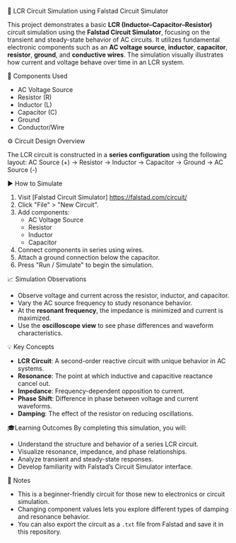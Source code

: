 🔁 LCR Circuit Simulation using Falstad Circuit Simulator

This project demonstrates a basic **LCR (Inductor–Capacitor–Resistor)** circuit simulation using the **Falstad Circuit Simulator**, focusing on the transient and steady-state behavior of AC circuits. It utilizes fundamental electronic components such as an **AC voltage source**, **inductor**, **capacitor**, **resistor**, **ground**, and **conductive wires**. The simulation visually illustrates how current and voltage behave over time in an LCR system.


🔧 Components Used

- AC Voltage Source
- Resistor (R)
- Inductor (L)
- Capacitor (C)
- Ground
- Conductor/Wire


⚙️ Circuit Design Overview

The LCR circuit is constructed in a **series configuration** using the following layout:
AC Source (+) → Resistor → Inductor → Capacitor → Ground → AC Source (-)

▶️ How to Simulate

1. Visit [Falstad Circuit Simulator] https://falstad.com/circuit/
2. Click "File" > "New Circuit".
3. Add components:
   - AC Voltage Source 
   - Resistor
   - Inductor
   - Capacitor
4. Connect components in series using wires.
5. Attach a ground connection below the capacitor.
6. Press "Run / Simulate" to begin the simulation.

📈 Simulation Observations
- Observe voltage and current across the resistor, inductor, and capacitor.
- Vary the AC source frequency to study resonance behavior.
- At the **resonant frequency**, the impedance is minimized and current is maximized.
- Use the **oscilloscope view** to see phase differences and waveform characteristics.

💡 Key Concepts
- **LCR Circuit**: A second-order reactive circuit with unique behavior in AC systems.
- **Resonance**: The point at which inductive and capacitive reactance cancel out.
- **Impedance**: Frequency-dependent opposition to current.
- **Phase Shift**: Difference in phase between voltage and current waveforms.
- **Damping**: The effect of the resistor on reducing oscillations.

🎓Learning Outcomes
By completing this simulation, you will:
- Understand the structure and behavior of a series LCR circuit.
- Visualize resonance, impedance, and phase relationships.
- Analyze transient and steady-state responses.
- Develop familiarity with Falstad’s Circuit Simulator interface.

📝 Notes
- This is a beginner-friendly circuit for those new to electronics or circuit simulation.
- Changing component values lets you explore different types of damping and resonance behavior.
- You can also export the circuit as a `.txt` file from Falstad and save it in this repository.

